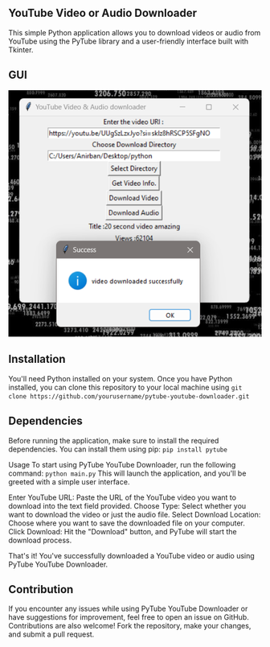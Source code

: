 ##  YouTube Video or Audio Downloader
This simple Python application allows you to download videos or audio from YouTube using the PyTube library and a user-friendly interface built with Tkinter.
## GUI
![](https://github.com/ap0calypse8/youTube_vdo_DownloaderGUI/blob/main/GUI.png)
## Installation
You'll need Python installed on your system.
Once you have Python installed, you can clone this repository to your local machine using
`git clone https://github.com/yourusername/pytube-youtube-downloader.git`

## Dependencies
Before running the application, make sure to install the required dependencies. You can install them using pip:
`pip install pytube`

Usage
To start using PyTube YouTube Downloader, run the following command:
`python main.py`
This will launch the application, and you'll be greeted with a simple user interface.

Enter YouTube URL: Paste the URL of the YouTube video you want to download into the text field provided.
Choose Type: Select whether you want to download the video or just the audio file.
Select Download Location: Choose where you want to save the downloaded file on your computer.
Click Download: Hit the "Download" button, and PyTube will start the download process.

That's it! You've successfully downloaded a YouTube video or audio using PyTube YouTube Downloader.

## Contribution
If you encounter any issues while using PyTube YouTube Downloader or have suggestions for improvement,
feel free to open an issue on GitHub. Contributions are also welcome!
Fork the repository, make your changes, and submit a pull request.
